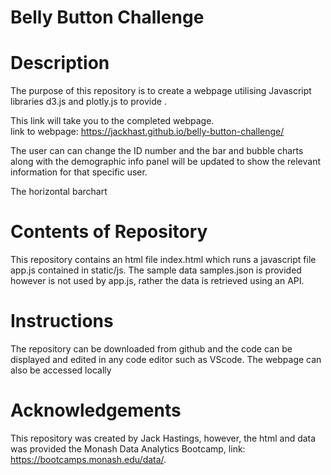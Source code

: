 # Belly Button Challenge

# Description

The purpose of this repository is to create a webpage utilising Javascript libraries d3.js and plotly.js to provide .

This link will take you to the completed webpage. <br>
link to webpage: https://jackhast.github.io/belly-button-challenge/

The user can can change the ID number and the bar and bubble charts along with the demographic info panel will be updated to show the relevant information for that specific user.  

The horizontal barchart 

# Contents of Repository 

This repository contains an html file index.html which runs a javascript file app.js contained in static/js.
The sample data samples.json is provided however is not used by app.js, rather the data is retrieved using an API.

# Instructions

The repository can be downloaded from github and the code can be displayed and edited in any code editor such as VScode. The webpage can also be accessed locally 

# Acknowledgements

This repository was created by Jack Hastings, however, the html and data was provided the Monash Data Analytics Bootcamp, link: https://bootcamps.monash.edu/data/.
